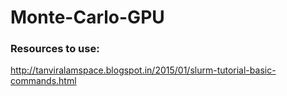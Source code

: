 # Monte-Carlo-GPU

### Resources to use: 

http://tanviralamspace.blogspot.in/2015/01/slurm-tutorial-basic-commands.html
